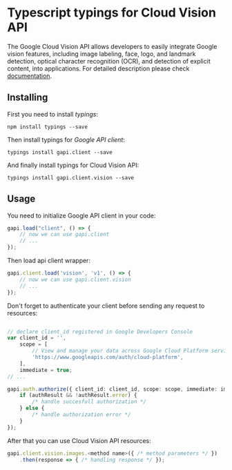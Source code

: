 # Typescript typings for Cloud Vision API
The Google Cloud Vision API allows developers to easily integrate Google vision features, including image labeling, face, logo, and landmark detection, optical character recognition (OCR), and detection of explicit content, into applications.
For detailed description please check [documentation](https://cloud.google.com/vision/).

## Installing

First you need to install *typings*:
```
npm install typings --save 
```

Then install typings for *Google API client*:
```
typings install gapi.client --save 
```

And finally install typings for Cloud Vision API:
```
typings install gapi.client.vision --save 
```

## Usage

You need to initialize Google API client in your code:
```typescript
gapi.load("client", () => { 
    // now we can use gapi.client
    // ... 
});
```

Then load api client wrapper:
```typescript
gapi.client.load('vision', 'v1', () => {
    // now we can use gapi.client.vision
    // ... 
});
```

Don't forget to authenticate your client before sending any request to resources:
```typescript

// declare client_id registered in Google Developers Console
var client_id = '',
    scope = [     
        // View and manage your data across Google Cloud Platform services
        'https://www.googleapis.com/auth/cloud-platform',
    ],
    immediate = true;
// ...

gapi.auth.authorize({ client_id: client_id, scope: scope, immediate: immediate }, authResult => {
    if (authResult && !authResult.error) {
        /* handle succesfull authorization */
    } else {
        /* handle authorization error */
    }
});            
```

After that you can use Cloud Vision API resources:

```typescript
gapi.client.vision.images.<method name>({ /* method parameters */ })
    .then(response => { /* handling response */ });
```